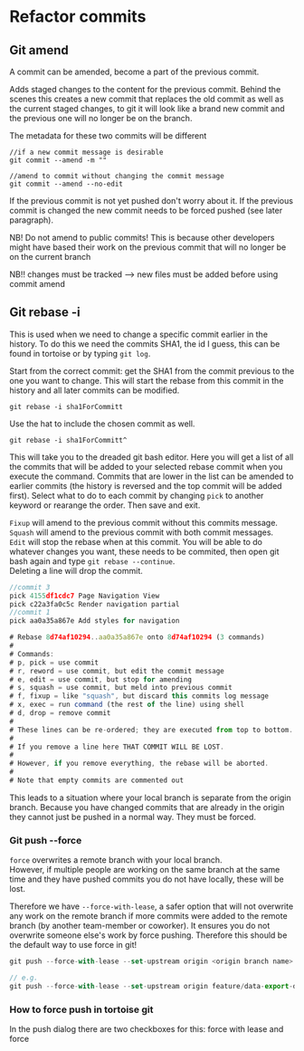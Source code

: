
# Refactor commits

## Git amend
A commit can be amended, become a part of the previous commit.

Adds staged changes to the content for the previous commit. Behind the scenes this creates a new commit that replaces the old commit as well as the current staged changes, to git it will look like a brand new commit and the previous one will no longer be on the branch.

The metadata for these two commits will be different
```JS
//if a new commit message is desirable
git commit --amend -m ""        

//amend to commit without changing the commit message
git commit --amend --no-edit    
```

If the previous commit is not yet pushed don't worry about it. If the previous commit is changed the new commit needs to be forced pushed (see later paragraph).

NB! Do not amend to public commits! This is because other developers 
might have based their work on the previous commit that will no longer 
be on the current branch

NB!! changes must be tracked --> new files must be added before using
commit amend

## Git rebase -i
This is used when we need to change a specific commit earlier in the history. To do this we need the commits SHA1, the id I guess, this can be found in tortoise or by typing `git log`.

Start from the correct commit: get the SHA1 from the commit previous to the one you want to change. This will start the rebase from this commit in the history and all later commits can be modified.

```JS
git rebase -i sha1ForCommitt
```

Use the hat to include the chosen commit as well.
```JS
git rebase -i sha1ForCommitt^
```

This will take you to the dreaded git bash editor. Here you will get a list of all the commits that will be added to your selected rebase commit when you execute the command. Commits that are lower in the list can be amended to earlier commits (the history is reversed and the top commit will be added first). Select what to do to each commit by changing `pick` to another keyword or rearange the order. Then save and exit.

`Fixup` will amend to the previous commit without this commits message.\
`Squash` will amend to the previous commit with both commit messages.\
`Edit` will stop the rebase when at this commit. You will be able to do whatever changes you want, these needs to be commited, then open git bash again and type `git rebase --continue`.\
Deleting a line will drop the commit.
```js
//commit 3
pick 4155df1cdc7 Page Navigation View
pick c22a3fa0c5c Render navigation partial
//commit 1
pick aa0a35a867e Add styles for navigation

# Rebase 8d74af10294..aa0a35a867e onto 8d74af10294 (3 commands)
#
# Commands:
# p, pick = use commit
# r, reword = use commit, but edit the commit message
# e, edit = use commit, but stop for amending
# s, squash = use commit, but meld into previous commit
# f, fixup = like "squash", but discard this commits log message
# x, exec = run command (the rest of the line) using shell
# d, drop = remove commit
#
# These lines can be re-ordered; they are executed from top to bottom.
#
# If you remove a line here THAT COMMIT WILL BE LOST.
#
# However, if you remove everything, the rebase will be aborted.
#
# Note that empty commits are commented out
```

This leads to a situation where your local branch is separate from the origin branch. Because you have changed commits that are already in the origin they cannot just be pushed in a normal way. They must be forced.

### Git push --force
`force` overwrites a remote branch with your local branch.\
However, if  multiple people are working on the same branch at the same time and they have pushed commits you do not have locally, these will be lost.

Therefore we have `--force-with-lease`, a safer option that will not overwrite any work on the remote branch if more commits were added to the remote branch (by another team-member or coworker). It ensures you do not overwrite someone else's work by force pushing. Therefore this should be the default way to use force in git!

```js
git push --force-with-lease --set-upstream origin <origin branch name>

// e.g.
git push --force-with-lease --set-upstream origin feature/data-export-download-1764
```

### How to force push in tortoise git

In the push dialog there are two checkboxes for this: force with lease and force